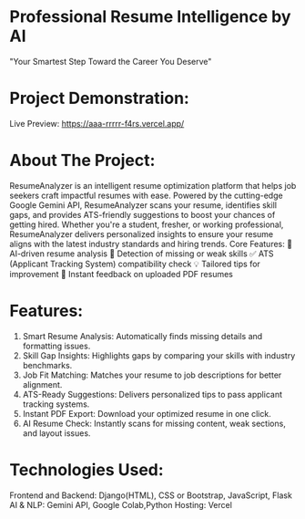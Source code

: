 # Professional Resume Intelligence by AI
"Your Smartest Step Toward the Career You Deserve"

# Project Demonstration:
Live Preview: https://aaa-rrrrr-f4rs.vercel.app/

# About The Project:
ResumeAnalyzer is an intelligent resume optimization platform that helps job seekers craft impactful resumes with ease. Powered by the cutting-edge Google Gemini API, ResumeAnalyzer scans your resume, identifies skill gaps, and provides ATS-friendly suggestions to boost your chances of getting hired.
Whether you're a student, fresher, or working professional, ResumeAnalyzer delivers personalized insights to ensure your resume aligns with the latest industry standards and hiring trends.
Core Features:
🤖 AI-driven resume analysis
🔎 Detection of missing or weak skills
✅ ATS (Applicant Tracking System) compatibility check
💡 Tailored tips for improvement
📄 Instant feedback on uploaded PDF resumes

# Features:
1. Smart Resume Analysis: Automatically finds missing details and formatting issues.
2. Skill Gap Insights: Highlights gaps by comparing your skills with industry benchmarks.
3. Job Fit Matching: Matches your resume to job descriptions for better alignment.
4. ATS-Ready Suggestions: Delivers personalized tips to pass applicant tracking systems.
5. Instant PDF Export: Download your optimized resume in one click.
6. AI Resume Check: Instantly scans for missing content, weak sections, and layout issues.

# Technologies Used:
Frontend and Backend: Django(HTML), CSS or Bootstrap, JavaScript, Flask
AI & NLP: Gemini API, Google Colab,Python
Hosting: Vercel

